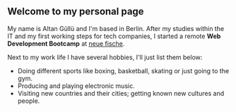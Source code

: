 ## Welcome to my personal page
My name is Altan Güllü and I'm based in Berlin. After my studies within the IT and my first working steps for tech companies, I started a remote **Web Development Bootcamp** at [neue fische](https://www.neuefische.de/bootcamp/web-development).

Next to my work life I have several hobbies, I'll just list them below:
- Doing different sports like boxing, basketball, skating or just going to the gym.
- Producing and playing electronic music.
- Visiting new countries and their cities; getting known new cultures and people.
